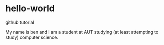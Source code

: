 # hello-world
github tutorial

My name is ben and I am a student at AUT studying (at least attempting to study) computer science. 
